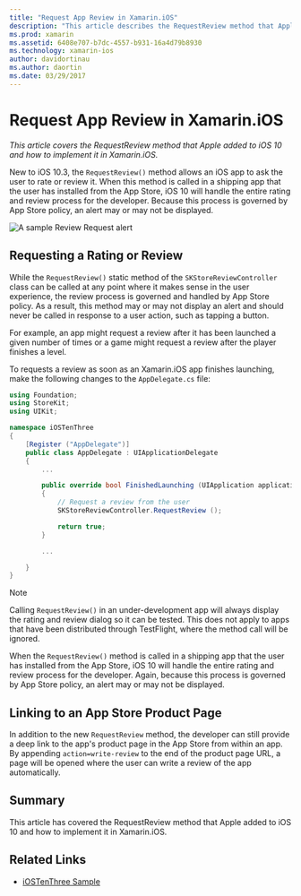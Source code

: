 ```yaml
---
title: "Request App Review in Xamarin.iOS"
description: "This article describes the RequestReview method that Apple added to iOS 10, and discusses how to implement it in Xamarin.iOS."
ms.prod: xamarin
ms.assetid: 6408e707-b7dc-4557-b931-16a4d79b8930
ms.technology: xamarin-ios
author: davidortinau
ms.author: daortin
ms.date: 03/29/2017
---
```


# Request App Review in Xamarin.iOS

_This article covers the RequestReview method that Apple added to iOS 10 and how to implement it in Xamarin.iOS._

New to iOS 10.3, the `RequestReview()` method allows an iOS app to ask the user to rate or review it. When this method is called in a shipping app that the user has installed from the App Store, iOS 10 will handle the entire rating and review process for the developer. Because this process is governed by App Store policy, an alert may or may not be displayed.

![](request-app-review-images/review01.png "A sample Review Request alert")

## Requesting a Rating or Review

While the `RequestReview()` static method of the `SKStoreReviewController` class can be called at any point where it makes sense in the user experience, the review process is governed and handled by App Store policy. As a result, this method may or may not display an alert and should never be called in response to a user action, such as tapping a button.

For example, an app might request a review after it has been launched a given number of times or a game might request a review after the player finishes a level.

To requests a review as soon as an Xamarin.iOS app finishes launching, make the following changes to the `AppDelegate.cs` file:

```csharp
using Foundation;
using StoreKit;
using UIKit;

namespace iOSTenThree
{
    [Register ("AppDelegate")]
    public class AppDelegate : UIApplicationDelegate
    {
        ...

        public override bool FinishedLaunching (UIApplication application, NSDictionary launchOptions)
        {
            // Request a review from the user
            SKStoreReviewController.RequestReview ();

            return true;
        }

        ...

    }
}
```

> [!NOTE]
> Calling  `RequestReview()` in an under-development app will always display the rating and review dialog so it can be tested. This does not apply to apps that have been distributed through TestFlight, where the method call will be ignored.

When the `RequestReview()` method is called in a shipping app that the user has installed from the App Store, iOS 10 will handle the entire rating and review process for the developer. Again, because this process is governed by App Store policy, an alert may or may not be displayed.

## Linking to an App Store Product Page

In addition to the new `RequestReview` method, the developer can still provide a deep link to the app's product page in the App Store from within an app. By appending `action=write-review` to the end of the product page URL, a page will be opened where the user can write a review of the app automatically.

## Summary

This article has covered the RequestReview method that Apple added to iOS 10 and how to implement it in Xamarin.iOS.

## Related Links

- [iOSTenThree Sample](https://docs.microsoft.com/samples/xamarin/ios-samples/ios10-iostenthree/)
